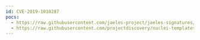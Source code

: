 ```yaml
---
id: CVE-2019-1010287
pocs:
  - https://raw.githubusercontent.com/jaeles-project/jaeles-signatures/master/cves/timesheet-xss-cve-2019-1010287.yaml
  - https://raw.githubusercontent.com/projectdiscovery/nuclei-templates/master/cves/2019/CVE-2019-1010287.yaml
---
```

